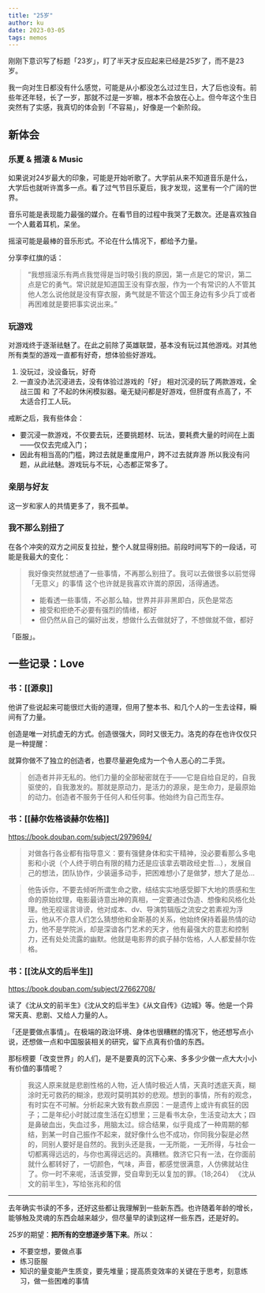 ```yaml
---
title: "25岁"
author: ku
date: 2023-03-05
tags: memos
---
```

刚刚下意识写了标题「23岁」，盯了半天才反应起来已经是25岁了，而不是23岁。

我一向对生日都没有什么感觉，可能是从小都没怎么过过生日，大了后也没有。前些年还年轻，长了一岁，那就不过是一岁嘛，根本不会放在心上。但今年这个生日突然有了实感，我真切的体会到「不容易」，好像是一个新阶段。

## 新体会

### 乐夏 & 摇滚 & Music

如果说对24岁最大的印象，可能是开始听歌了。大学前从来不知道音乐是什么，大学后也就听许嵩多一点。看了过气节目乐夏后，我才发现，这里有一个广阔的世界。

音乐可能是表现能力最强的媒介。在看节目的过程中我哭了无数次。还是喜欢独自一个人戴着耳机，呆坐。

摇滚可能是最棒的音乐形式。不论在什么情况下，都给予力量。

分享李红旗的话：
>“我想摇滚乐有两点我觉得是当时吸引我的原因，第一点是它的常识，第二点是它的勇气。常识就是知道国王没有穿衣服，作为一个有常识的人不管其他人怎么说他就是没有穿衣服，勇气就是不管这个国王身边有多少兵丁或者再困难就是要把事实说出来。”

### 玩游戏

对游戏终于逐渐祛魅了。在此之前除了英雄联盟，基本没有玩过其他游戏。对其他所有类型的游戏一直都有好奇，想体验些好游戏。

1. 没玩过，没设备玩，好奇
2. 一直没办法沉浸进去，没有体验过游戏的「好」
相对沉浸的玩了两款游戏，全战三国 和 了不起的休闲模拟器。毫无疑问都是好游戏，但肝度有点高了，不太适合打工人玩。

戒断之后，我有些体会：

- 要沉浸一款游戏，不仅要去玩，还要挑题材、玩法，要耗费大量的时间在上面——仅仅去完成入门；
- 因此有相当高的门槛，跨过去就是重度用户，跨不过去就弃游
所以我没有问题，从此祛魅。游戏玩与不玩，心态都正常多了。

### 亲朋与好友

这一岁和家人的共情更多了，我不孤单。

### 我不那么别扭了

在各个冲突的双方之间反复拉扯，整个人就显得别扭。前段时间写下的一段话，可能是我最大的变化：
>我好像突然就想通了一些事情，不再那么别扭了。我可以去做很多以前觉得「无意义」的事情
> 这个也许就是我喜欢许嵩的原因，活得通透。
>
> - 能看透一些事情，不必那么轴，世界并非非黑即白，灰色是常态
> - 接受和拒绝不必要有强烈的情绪，都好
> - 但仍然从自己的偏好出发，想做什么去做就好了，不想做就不做，都好

「臣服」。

## 一些记录：Love

### 书：[[源泉]]

他讲了些说起来可能很烂大街的道理，但用了整本书、和几个人的一生去诠释，瞬间有了力量。

创造是唯一对抗虚无的方式。创造很强大，同时又很无力。洛克的存在也许仅仅只是一种提醒：

就算你做不了独立的创造者，也要尽量避免成为一个令人恶心的二手货。

> 创造者并非无私的。他们力量的全部秘密就在于——它是自给自足的，自我驱使的，自我激发的。那就是原动力，是活力的源泉，是生命力，是最原始的动力。创造者不服务于任何人和任何事。他始终为自己而生存。

### 书：[[赫尔佐格谈赫尔佐格]]

<https://book.douban.com/subject/2979694/>
>对做各行各业都有指导意义：要有强健身体和实干精神，没必要看那么多电影和小说（个人终于明白有限的精力还是应该拿去嚼政经史哲…），发展自己的想法，团队协作，少装逼多动手，把困难想小了是做梦，想大了是怂…

>他告诉你，不要去倾听所谓生命之歌，结结实实地感受脚下大地的质感和生命的原始纹理，电影最诗意出神的真相，一定要通过伪造、想像和风格化处理。他无视谣言诽谤，他对成本、dv、导演剪辑版之流安之若素视为浮云，他从不介意人们怎么猜想他和金斯基的关系，他始终保持着最热情的动力，他不是学院派，却是深谙各门艺术的天才，他有最强大的意志和控制力，还有处处流露的幽默。他就是电影界的疯子赫尔佐格，人人都爱赫尔佐格。

### 书：[[沈从文的后半生]]

<https://book.douban.com/subject/27662708/>

读了《沈从文的前半生》《沈从文的后半生》《从文自传》《边城》等。他是一个异常天真、悲剧、又给人力量的人。

「还是要做点事情」。在极端的政治环境、身体也很糟糕的情况下，他还想写点小说，还想做一点和中国服装相关的研究，留下点真有价值的东西。

那标榜要「改变世界」的人们，是不是要真的沉下心来、多多少少做一点大大小小有价值的事情呢？

>我这人原来就是悲剧性格的人物，近人情时极近人情，天真时透底天真，糊涂时无可救药的糊涂，悲观时莫明其妙的悲观。想到的事情，所有的观念，有时实在不可解。分析起来大致有数点原因：一是遗传上或许有疯狂的因子；二是年纪小时就过度生活在幻想里；三是看书太杂，生活变动太大；四是鼻破血出，失血过多，用脑太过。综合结果，似乎竟成了一种周期的郁结，到某一时自己振作不起来，就好像什么也不成功，你同我分裂是必然的，同别人要好是自然的。我到头还是我，一无所能，一无所得，与社会一切都离得远远的，与你也离得远远的。真糟糕。救济它只有一法，在你面前就什么都转好了，一切颜色，气味，声音，都感觉很满意，人仿佛就站住了。你一时不来呢，活该受罪，受自卑到无以复加的罪。（18;264）
>《沈从文的前半生》，写给张兆和的信

---
去年确实书读的不多，还好这些都让我理解到一些新东西。也许随着年龄的增长，能够触及灵魂的东西会越来越少，但尽量早的读到这样一些东西，还是好的。

25岁的期望：**把所有的空想逐步落下来**。所以：

- 不要空想，要做点事
- 练习臣服
- 知识的量变能产生质变，要先堆量；提高质变效率的关键在于思考，刻意练习，做一些困难的事情
